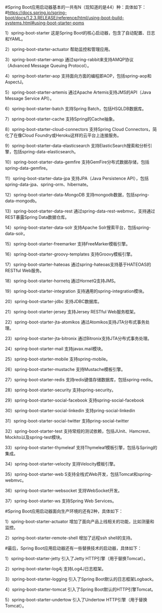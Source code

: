 #Spring Boot应用启动器基本的一共有N（现知道的是44）种：具体如下：
#https://docs.spring.io/spring-boot/docs/1.2.3.RELEASE/reference/html/using-boot-build-systems.html#using-boot-starter-poms

1）spring-boot-starter
这是Spring Boot的核心启动器，包含了自动配置、日志和YAML。

2）spring-boot-starter-actuator
帮助监控和管理应用。

3）spring-boot-starter-amqp
通过spring-rabbit来支持AMQP协议（Advanced Message Queuing Protocol）。

4）spring-boot-starter-aop
支持面向方面的编程即AOP，包括spring-aop和AspectJ。

5）spring-boot-starter-artemis
通过Apache Artemis支持JMS的API（Java Message Service API）。

6）spring-boot-starter-batch
支持Spring Batch，包括HSQLDB数据库。

7）spring-boot-starter-cache
支持Spring的Cache抽象。

8）spring-boot-starter-cloud-connectors
支持Spring Cloud Connectors，简化了在像Cloud Foundry或Heroku这样的云平台上连接服务。

9）spring-boot-starter-data-elasticsearch
支持ElasticSearch搜索和分析引擎，包括spring-data-elasticsearch。

10）spring-boot-starter-data-gemfire
支持GemFire分布式数据存储，包括spring-data-gemfire。

11）spring-boot-starter-data-jpa
支持JPA（Java Persistence API），包括spring-data-jpa、spring-orm、hibernate。

12）spring-boot-starter-data-MongoDB
支持mongodb数据，包括spring-data-mongodb。

13）spring-boot-starter-data-rest
通过spring-data-rest-webmvc，支持通过REST暴露Spring Data数据仓库。

14）spring-boot-starter-data-solr
支持Apache Solr搜索平台，包括spring-data-solr。

15）spring-boot-starter-freemarker
支持FreeMarker模板引擎。

16）spring-boot-starter-groovy-templates
支持Groovy模板引擎。

17）spring-boot-starter-hateoas
通过spring-hateoas支持基于HATEOAS的RESTful Web服务。

18）spring-boot-starter-hornetq
通过HornetQ支持JMS。

19）spring-boot-starter-integration
支持通用的spring-integration模块。

20）spring-boot-starter-jdbc
支持JDBC数据库。

21）spring-boot-starter-jersey
支持Jersey RESTful Web服务框架。

22）spring-boot-starter-jta-atomikos
通过Atomikos支持JTA分布式事务处理。

23）spring-boot-starter-jta-bitronix
通过Bitronix支持JTA分布式事务处理。

24）spring-boot-starter-mail
支持javax.mail模块。

25）spring-boot-starter-mobile
支持spring-mobile。

26）spring-boot-starter-mustache
支持Mustache模板引擎。

27）spring-boot-starter-redis
支持redis键值存储数据库，包括spring-redis。

28）spring-boot-starter-security
支持spring-security。

29）spring-boot-starter-social-facebook
支持spring-social-facebook

30）spring-boot-starter-social-linkedin
支持pring-social-linkedin

31）spring-boot-starter-social-twitter
支持pring-social-twitter

32）spring-boot-starter-test
支持常规的测试依赖，包括JUnit、Hamcrest、Mockito以及spring-test模块。

33）spring-boot-starter-thymeleaf
支持Thymeleaf模板引擎，包括与Spring的集成。

34）spring-boot-starter-velocity
支持Velocity模板引擎。

35）spring-boot-starter-web
S支持全栈式Web开发，包括Tomcat和spring-webmvc。

36）spring-boot-starter-websocket
支持WebSocket开发。

37）spring-boot-starter-ws
支持Spring Web Services。

#Spring Boot应用启动器面向生产环境的还有2种，具体如下：

1）spring-boot-starter-actuator
增加了面向产品上线相关的功能，比如测量和监控。

2）spring-boot-starter-remote-shell
增加了远程ssh shell的支持。

#最后，Spring Boot应用启动器还有一些替换技术的启动器，具体如下：

1）spring-boot-starter-jetty
引入了Jetty HTTP引擎（用于替换Tomcat）。

2）spring-boot-starter-log4j
支持Log4J日志框架。

3）spring-boot-starter-logging
引入了Spring Boot默认的日志框架Logback。

4）spring-boot-starter-tomcat
引入了Spring Boot默认的HTTP引擎Tomcat。

5）spring-boot-starter-undertow
引入了Undertow HTTP引擎（用于替换Tomcat）。


